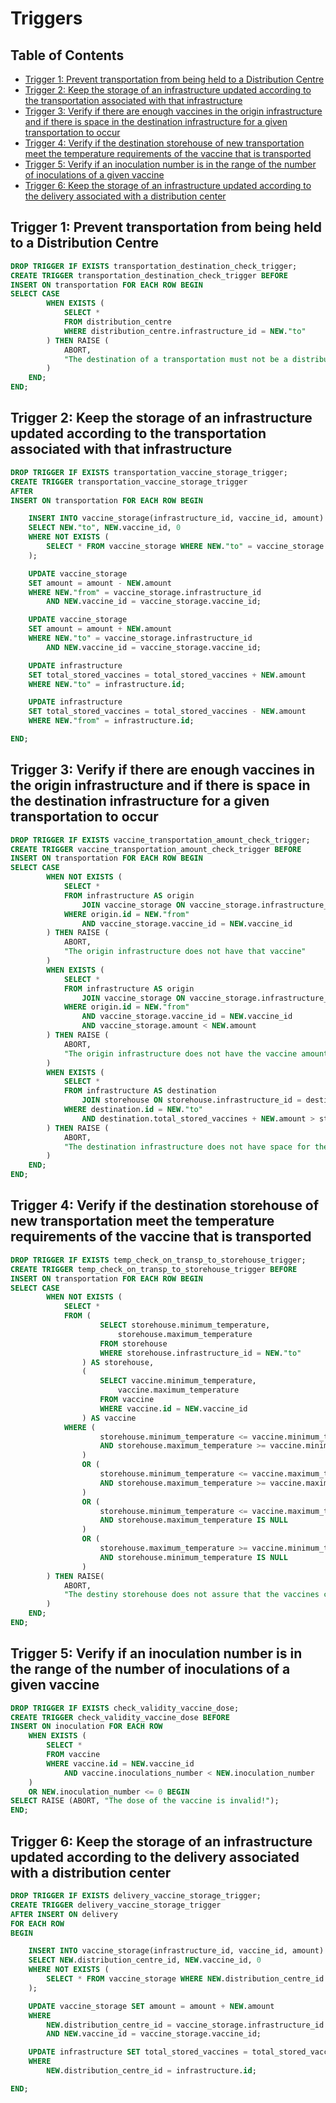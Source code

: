 # Triggers <!-- omit in toc -->

## Table of Contents <!-- omit in toc -->

- [Trigger 1: Prevent transportation from being held to a Distribution Centre](#trigger-1-prevent-transportation-from-being-held-to-a-distribution-centre)
- [Trigger 2: Keep the storage of an infrastructure updated according to the transportation associated with that infrastructure](#trigger-2-keep-the-storage-of-an-infrastructure-updated-according-to-the-transportation-associated-with-that-infrastructure)
- [Trigger 3: Verify if there are enough vaccines in the origin infrastructure and if there is space in the destination infrastructure for a given transportation to occur](#trigger-3-verify-if-there-are-enough-vaccines-in-the-origin-infrastructure-and-if-there-is-space-in-the-destination-infrastructure-for-a-given-transportation-to-occur)
- [Trigger 4: Verify if the destination storehouse of new transportation meet the temperature requirements of the vaccine that is transported](#trigger-4-verify-if-the-destination-storehouse-of-new-transportation-meet-the-temperature-requirements-of-the-vaccine-that-is-transported)
- [Trigger 5: Verify if an inoculation number is in the range of the number of inoculations of a given vaccine](#trigger-5-verify-if-an-inoculation-number-is-in-the-range-of-the-number-of-inoculations-of-a-given-vaccine)
- [Trigger 6: Keep the storage of an infrastructure updated according to the delivery associated with a distribution center](#trigger-6-keep-the-storage-of-an-infrastructure-updated-according-to-the-delivery-associated-with-a-distribution-center)

## Trigger 1: Prevent transportation from being held to a Distribution Centre

```sql
DROP TRIGGER IF EXISTS transportation_destination_check_trigger;
CREATE TRIGGER transportation_destination_check_trigger BEFORE
INSERT ON transportation FOR EACH ROW BEGIN
SELECT CASE
        WHEN EXISTS (
            SELECT *
            FROM distribution_centre
            WHERE distribution_centre.infrastructure_id = NEW."to"
        ) THEN RAISE (
            ABORT,
            "The destination of a transportation must not be a distribution centre"
        )
    END;
END;
```

## Trigger 2: Keep the storage of an infrastructure updated according to the transportation associated with that infrastructure

```sql
DROP TRIGGER IF EXISTS transportation_vaccine_storage_trigger;
CREATE TRIGGER transportation_vaccine_storage_trigger
AFTER
INSERT ON transportation FOR EACH ROW BEGIN

    INSERT INTO vaccine_storage(infrastructure_id, vaccine_id, amount)
    SELECT NEW."to", NEW.vaccine_id, 0
    WHERE NOT EXISTS (
        SELECT * FROM vaccine_storage WHERE NEW."to" = vaccine_storage.infrastructure_id AND NEW.vaccine_id = vaccine_storage.vaccine_id
    );

    UPDATE vaccine_storage
    SET amount = amount - NEW.amount
    WHERE NEW."from" = vaccine_storage.infrastructure_id
        AND NEW.vaccine_id = vaccine_storage.vaccine_id;

    UPDATE vaccine_storage
    SET amount = amount + NEW.amount
    WHERE NEW."to" = vaccine_storage.infrastructure_id
        AND NEW.vaccine_id = vaccine_storage.vaccine_id;

    UPDATE infrastructure
    SET total_stored_vaccines = total_stored_vaccines + NEW.amount
    WHERE NEW."to" = infrastructure.id;

    UPDATE infrastructure
    SET total_stored_vaccines = total_stored_vaccines - NEW.amount
    WHERE NEW."from" = infrastructure.id;

END;
```

## Trigger 3: Verify if there are enough vaccines in the origin infrastructure and if there is space in the destination infrastructure for a given transportation to occur

```sql
DROP TRIGGER IF EXISTS vaccine_transportation_amount_check_trigger;
CREATE TRIGGER vaccine_transportation_amount_check_trigger BEFORE
INSERT ON transportation FOR EACH ROW BEGIN
SELECT CASE
        WHEN NOT EXISTS (
            SELECT *
            FROM infrastructure AS origin
                JOIN vaccine_storage ON vaccine_storage.infrastructure_id = origin.id
            WHERE origin.id = NEW."from"
                AND vaccine_storage.vaccine_id = NEW.vaccine_id
        ) THEN RAISE (
            ABORT,
            "The origin infrastructure does not have that vaccine"
        )
        WHEN EXISTS (
            SELECT *
            FROM infrastructure AS origin
                JOIN vaccine_storage ON vaccine_storage.infrastructure_id = origin.id
            WHERE origin.id = NEW."from"
                AND vaccine_storage.vaccine_id = NEW.vaccine_id
                AND vaccine_storage.amount < NEW.amount
        ) THEN RAISE (
            ABORT,
            "The origin infrastructure does not have the vaccine amount"
        )
        WHEN EXISTS (
            SELECT *
            FROM infrastructure AS destination
                JOIN storehouse ON storehouse.infrastructure_id = destination.id
            WHERE destination.id = NEW."to"
                AND destination.total_stored_vaccines + NEW.amount > storehouse.maximum_capacity
        ) THEN RAISE (
            ABORT,
            "The destination infrastructure does not have space for the vaccines"
        )
    END;
END;
```

## Trigger 4: Verify if the destination storehouse of new transportation meet the temperature requirements of the vaccine that is transported

```sql
DROP TRIGGER IF EXISTS temp_check_on_transp_to_storehouse_trigger;
CREATE TRIGGER temp_check_on_transp_to_storehouse_trigger BEFORE
INSERT ON transportation FOR EACH ROW BEGIN
SELECT CASE
        WHEN NOT EXISTS (
            SELECT *
            FROM (
                    SELECT storehouse.minimum_temperature,
                        storehouse.maximum_temperature
                    FROM storehouse
                    WHERE storehouse.infrastructure_id = NEW."to"
                ) AS storehouse,
                (
                    SELECT vaccine.minimum_temperature,
                        vaccine.maximum_temperature
                    FROM vaccine
                    WHERE vaccine.id = NEW.vaccine_id
                ) AS vaccine
            WHERE (
                    storehouse.minimum_temperature <= vaccine.minimum_temperature
                    AND storehouse.maximum_temperature >= vaccine.minimum_temperature
                )
                OR (
                    storehouse.minimum_temperature <= vaccine.maximum_temperature
                    AND storehouse.maximum_temperature >= vaccine.maximum_temperature
                )
                OR (
                    storehouse.minimum_temperature <= vaccine.maximum_temperature
                    AND storehouse.maximum_temperature IS NULL
                )
                OR (
                    storehouse.maximum_temperature >= vaccine.minimum_temperature
                    AND storehouse.minimum_temperature IS NULL
                )
        ) THEN RAISE(
            ABORT,
            "The destiny storehouse does not assure that the vaccines can be stored safely!"
        )
    END;
END;
```

## Trigger 5: Verify if an inoculation number is in the range of the number of inoculations of a given vaccine

```sql
DROP TRIGGER IF EXISTS check_validity_vaccine_dose;
CREATE TRIGGER check_validity_vaccine_dose BEFORE
INSERT ON inoculation FOR EACH ROW
    WHEN EXISTS (
        SELECT *
        FROM vaccine
        WHERE vaccine.id = NEW.vaccine_id
            AND vaccine.inoculations_number < NEW.inoculation_number
    )
    OR NEW.inoculation_number <= 0 BEGIN
SELECT RAISE (ABORT, "The dose of the vaccine is invalid!");
END;
```

## Trigger 6: Keep the storage of an infrastructure updated according to the delivery associated with a distribution center

```sql
DROP TRIGGER IF EXISTS delivery_vaccine_storage_trigger;
CREATE TRIGGER delivery_vaccine_storage_trigger
AFTER INSERT ON delivery
FOR EACH ROW
BEGIN

    INSERT INTO vaccine_storage(infrastructure_id, vaccine_id, amount)
    SELECT NEW.distribution_centre_id, NEW.vaccine_id, 0
    WHERE NOT EXISTS (
        SELECT * FROM vaccine_storage WHERE NEW.distribution_centre_id = vaccine_storage.infrastructure_id AND NEW.vaccine_id = vaccine_storage.vaccine_id
    );

    UPDATE vaccine_storage SET amount = amount + NEW.amount
    WHERE
        NEW.distribution_centre_id = vaccine_storage.infrastructure_id
        AND NEW.vaccine_id = vaccine_storage.vaccine_id;

    UPDATE infrastructure SET total_stored_vaccines = total_stored_vaccines + NEW.amount
    WHERE
        NEW.distribution_centre_id = infrastructure.id;

END;
```
